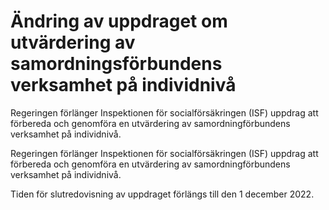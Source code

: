 # Ändring av uppdraget om utvärdering av samordningsförbundens verksamhet på individnivå

Regeringen förlänger Inspektionen för socialförsäkringen (ISF) uppdrag att förbereda och genomföra en utvärdering av samordningförbundens verksamhet på individnivå.

Regeringen förlänger Inspektionen för socialförsäkringen (ISF) uppdrag att förbereda och genomföra en utvärdering av samordningförbundens verksamhet på individnivå.

Tiden för slutredovisning av uppdraget förlängs till den 1 december 2022.
